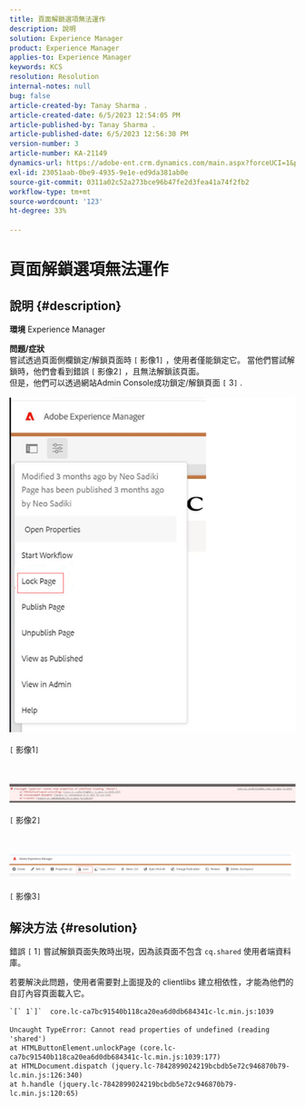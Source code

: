 ```yaml
---
title: 頁面解鎖選項無法運作
description: 說明
solution: Experience Manager
product: Experience Manager
applies-to: Experience Manager
keywords: KCS
resolution: Resolution
internal-notes: null
bug: false
article-created-by: Tanay Sharma .
article-created-date: 6/5/2023 12:54:05 PM
article-published-by: Tanay Sharma .
article-published-date: 6/5/2023 12:56:30 PM
version-number: 3
article-number: KA-21149
dynamics-url: https://adobe-ent.crm.dynamics.com/main.aspx?forceUCI=1&pagetype=entityrecord&etn=knowledgearticle&id=cf70090a-a003-ee11-8f6e-6045bd0065b6
exl-id: 23051aab-0be9-4935-9e1e-ed9da381ab0e
source-git-commit: 0311a02c52a273bce96b47fe2d3fea41a74f2fb2
workflow-type: tm+mt
source-wordcount: '123'
ht-degree: 33%

---
```


# 頁面解鎖選項無法運作

## 說明 {#description}

<b>環境</b>
Experience Manager


<b>問題/症狀</b><br>嘗試透過頁面側欄鎖定/解鎖頁面時 `[` 影像1`]` ，使用者僅能鎖定它。 當他們嘗試解鎖時，他們會看到錯誤 `[` 影像2`]` ，且無法解鎖該頁面。 <br>但是，他們可以透過網站Admin Console成功鎖定/解鎖頁面 `[` 3`]` .<br><br>![](assets/___d770090a-a003-ee11-8f6e-6045bd0065b6___.png)<br><br>`[` 影像1`]` <br><br> <br><br>![](assets/___dd70090a-a003-ee11-8f6e-6045bd0065b6___.png)<br><br>`[` 影像2`]` <br><br> <br><br>![](assets/___df70090a-a003-ee11-8f6e-6045bd0065b6___.png)<br><br>`[` 影像3`]` <br>

## 解決方法 {#resolution}


錯誤 `[` 1`]`  嘗試解鎖頁面失敗時出現，因為該頁面不包含 `cq.shared` 使用者端資料庫。

若要解決此問題，使用者需要對上面提及的 clientlibs 建立相依性，才能為他們的自訂內容頁面載入它。




```
`[` 1`]`  core.lc-ca7bc91540b118ca20ea6d0db684341c-lc.min.js:1039

Uncaught TypeError: Cannot read properties of undefined (reading 'shared')
at HTMLButtonElement.unlockPage (core.lc-ca7bc91540b118ca20ea6d0db684341c-lc.min.js:1039:177)
at HTMLDocument.dispatch (jquery.lc-7842899024219bcbdb5e72c946870b79-lc.min.js:126:340)
at h.handle (jquery.lc-7842899024219bcbdb5e72c946870b79-lc.min.js:120:65)
```
